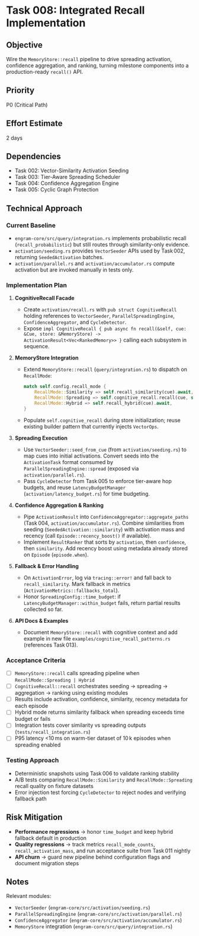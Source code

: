 # Task 008: Integrated Recall Implementation

## Objective
Wire the `MemoryStore::recall` pipeline to drive spreading activation, confidence aggregation, and ranking, turning milestone components into a production-ready `recall()` API.

## Priority
P0 (Critical Path)

## Effort Estimate
2 days

## Dependencies
- Task 002: Vector-Similarity Activation Seeding
- Task 003: Tier-Aware Spreading Scheduler
- Task 004: Confidence Aggregation Engine
- Task 005: Cyclic Graph Protection

## Technical Approach

### Current Baseline
- `engram-core/src/query/integration.rs` implements probabilistic recall (`recall_probabilistic`) but still routes through similarity-only evidence.
- `activation/seeding.rs` provides `VectorSeeder` APIs used by Task 002, returning `SeededActivation` batches.
- `activation/parallel.rs` and `activation/accumulator.rs` compute activation but are invoked manually in tests only.

### Implementation Plan
1. **CognitiveRecall Facade**
   - Create `activation/recall.rs` with `pub struct CognitiveRecall` holding references to `VectorSeeder`, `ParallelSpreadingEngine`, `ConfidenceAggregator`, and `CycleDetector`.
   - Expose `impl CognitiveRecall { pub async fn recall(&self, cue: &Cue, store: &MemoryStore) -> ActivationResult<Vec<RankedMemory>> }` calling each subsystem in sequence.

2. **MemoryStore Integration**
   - Extend `MemoryStore::recall` (`query/integration.rs`) to dispatch on `RecallMode`:
     ```rust
     match self.config.recall_mode {
         RecallMode::Similarity => self.recall_similarity(cue).await,
         RecallMode::Spreading => self.cognitive_recall.recall(cue, self).await,
         RecallMode::Hybrid => self.recall_hybrid(cue).await,
     }
     ```
   - Populate `self.cognitive_recall` during store initialization; reuse existing builder pattern that currently injects `VectorOps`.

3. **Spreading Execution**
   - Use `VectorSeeder::seed_from_cue` (from `activation/seeding.rs`) to map cues into initial activations. Convert seeds into the `ActivationTask` format consumed by `ParallelSpreadingEngine::spread` (exposed via `activation/parallel.rs`).
   - Pass `CycleDetector` from Task 005 to enforce tier-aware hop budgets, and reuse `LatencyBudgetManager` (`activation/latency_budget.rs`) for time budgeting.

4. **Confidence Aggregation & Ranking**
   - Pipe `ActivationResult` into `ConfidenceAggregator::aggregate_paths` (Task 004, `activation/accumulator.rs`). Combine similarities from seeding (`SeededActivation::similarity`) with activation mass and recency (call `Episode::recency_boost()` if available).
   - Implement `ResultRanker` that sorts by `activation`, then `confidence`, then `similarity`. Add recency boost using metadata already stored on `Episode` (`episode.when`).

5. **Fallback & Error Handling**
   - On `ActivationError`, log via `tracing::error!` and fall back to `recall_similarity`. Mark fallback in metrics (`ActivationMetrics::fallbacks_total`).
   - Honor `SpreadingConfig::time_budget`: if `LatencyBudgetManager::within_budget` fails, return partial results collected so far.

6. **API Docs & Examples**
   - Document `MemoryStore::recall` with cognitive context and add example in new file `examples/cognitive_recall_patterns.rs` (references Task 013).

### Acceptance Criteria
- [ ] `MemoryStore::recall` calls spreading pipeline when `RecallMode::Spreading | Hybrid`
- [ ] `CognitiveRecall::recall` orchestrates seeding → spreading → aggregation → ranking using existing modules
- [ ] Results include activation, confidence, similarity, recency metadata for each episode
- [ ] Hybrid mode returns similarity fallback when spreading exceeds time budget or fails
- [ ] Integration tests cover similarity vs spreading outputs (`tests/recall_integration.rs`)
- [ ] P95 latency <10 ms on warm-tier dataset of 10 k episodes when spreading enabled

### Testing Approach
- Deterministic snapshots using Task 006 to validate ranking stability
- A/B tests comparing `RecallMode::Similarity` and `RecallMode::Spreading` recall quality on fixture datasets
- Error injection test forcing `CycleDetector` to reject nodes and verifying fallback path

## Risk Mitigation
- **Performance regressions** → honor `time_budget` and keep hybrid fallback default in production
- **Quality regressions** → track metrics `recall_mode_counts`, `recall_activation_mass`, and run acceptance suite from Task 011 nightly
- **API churn** → guard new pipeline behind configuration flags and document migration steps

## Notes
Relevant modules:
- `VectorSeeder` (`engram-core/src/activation/seeding.rs`)
- `ParallelSpreadingEngine` (`engram-core/src/activation/parallel.rs`)
- `ConfidenceAggregator` (`engram-core/src/activation/accumulator.rs`)
- `MemoryStore` integration (`engram-core/src/query/integration.rs`)
